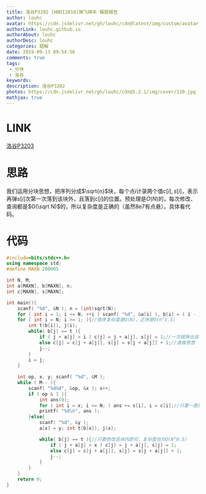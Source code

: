 ```yaml
---
title: 洛谷P3202 [HNOI2010]弹飞绵羊 解题报告
author: louhc
avatar: https://cdn.jsdelivr.net/gh/louhc/cdn@latest/img/custom/avatar.jpg
authorLink: louhc.github.io
authorAbout: louhc
authorDesc: louhc
categories: 题解
date: 2019-09-13 09:54:56
comments: true
tags: 
 - 分块
 - 洛谷
keywords: 
description: 洛谷P3202
photos: https://cdn.jsdelivr.net/gh/louhc/cdn@1.2.1/img/cover/110.jpg
mathjax: true
---
```


# LINK

[洛谷P3203](https://www.luogu.com.cn/problem/P3203)

# 思路

我们运用分块思想，把序列分成$\sqrt{n}$块，每个点$i$计录两个值$c[i],s[i]$，表示再弹$s[i]$次第一次落到该块外，且落到$c[i]$的位置。预处理是$O(N)$的，每次修改、查询都是$O(\sqrt N)$的，所以复杂度是正确的（虽然8e7有点悬）。具体看代码。

# 代码

```cpp
#include<bits/stdc++.h>
using namespace std;
#define MAXN 200005

int N, M;
int a[MAXN], b[MAXN], n;
int c[MAXN], s[MAXN];

int main(){
	scanf( "%d", &N ); n = (int)sqrt(N);
	for ( int i = 1; i <= N; ++i ) scanf( "%d", &a[i] ), b[i] = ( i - 1 ) / n + 1;//记录每个点所属的块
	for ( int i = N; i >= 1; ){//倒序复杂度是O(N)，正序是O(n^1.5)
		int t(b[i]), j(i);
		while( b[j] == t ){
			if ( j + a[j] > i ) c[j] = j + a[j], s[j] = 1;//一次就弹出该块
			else c[j] = c[j + a[j]], s[j] = s[j + a[j]] + 1;//递推思想
			j--;
		}
		i = j;
	}
	
	int op, x, y; scanf( "%d", &M );
	while ( M-- ){
		scanf( "%d%d", &op, &x ); x++;
		if ( op & 1 ){
			int ans(0);
			for ( int i = x; i <= N; ) ans += s[i], i = c[i];//只要一直弹即可。每次弹都会经过一整个块，因此每次复杂度为O(N^0.5)
			printf( "%d\n", ans );
		}else{
			scanf( "%d", &y );
			a[x] = y; int t(b[x]), j(x);

			while( b[j] == t ){//只要修改该块内即可，复杂度也为O(N^0.5)
				if ( j + a[j] > x ) c[j] = j + a[j], s[j] = 1;
				else c[j] = c[j + a[j]], s[j] = s[j + a[j]] + 1;
				j--;
			}
		}
	}
	return 0;
}
```